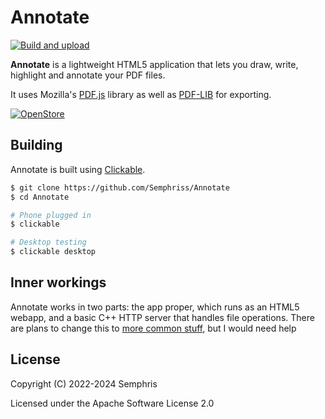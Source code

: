# Annotate

[![Build and upload](https://github.com/Semphriss/Annotate/actions/workflows/build.yml/badge.svg)](https://github.com/Semphriss/Annotate/actions/workflows/build.yml)

**Annotate** is a lightweight HTML5 application that lets you draw, write,
highlight and annotate your PDF files.

It uses Mozilla's [PDF.js](https://mozilla.github.io/pdf.js/) library as well
as [PDF-LIB](https://pdf-lib.js.org/) for exporting.

[![OpenStore](https://open-store.io/badges/en_US.png)](https://open-store.io/app/annotate.semphris)

## Building

Annotate is built using [Clickable](https://clickable-ut.dev/en/latest/).

```sh
$ git clone https://github.com/Semphriss/Annotate
$ cd Annotate

# Phone plugged in
$ clickable

# Desktop testing
$ clickable desktop
```

## Inner workings

Annotate works in two parts: the app proper, which runs as an HTML5 webapp, and
a basic C++ HTTP server that handles file operations. There are plans to change
this to [more common stuff](https://github.com/Semphriss/Annotate/issues/1),
but I would need help

## License

Copyright (C) 2022-2024 Semphris

Licensed under the Apache Software License 2.0
